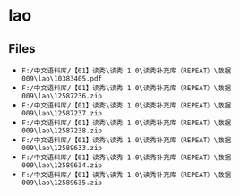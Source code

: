 # lao

## Files

- `F:/中文语料库/【01】读秀\读秀 1.0\读秀补充库（REPEAT）\数据009\lao\10383405.pdf`
- `F:/中文语料库/【01】读秀\读秀 1.0\读秀补充库（REPEAT）\数据009\lao\12587236.zip`
- `F:/中文语料库/【01】读秀\读秀 1.0\读秀补充库（REPEAT）\数据009\lao\12587237.zip`
- `F:/中文语料库/【01】读秀\读秀 1.0\读秀补充库（REPEAT）\数据009\lao\12587238.zip`
- `F:/中文语料库/【01】读秀\读秀 1.0\读秀补充库（REPEAT）\数据009\lao\12589633.zip`
- `F:/中文语料库/【01】读秀\读秀 1.0\读秀补充库（REPEAT）\数据009\lao\12589634.zip`
- `F:/中文语料库/【01】读秀\读秀 1.0\读秀补充库（REPEAT）\数据009\lao\12589635.zip`
